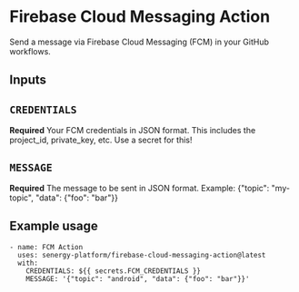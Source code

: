 # Firebase Cloud Messaging Action

Send a message via Firebase Cloud Messaging (FCM) in your GitHub workflows.

## Inputs

## `CREDENTIALS`

**Required** Your FCM credentials in JSON format. This includes the project_id, private_key, etc. Use a secret for this!

## `MESSAGE`

**Required** The message to be sent in JSON format. Example: {"topic": "my-topic", "data": {"foo": "bar"}}

## Example usage
    - name: FCM Action
      uses: senergy-platform/firebase-cloud-messaging-action@latest
      with:
        CREDENTIALS: ${{ secrets.FCM_CREDENTIALS }}
        MESSAGE: '{"topic": "android", "data": {"foo": "bar"}}'
